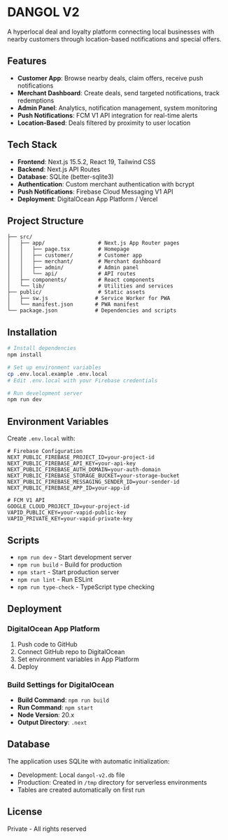 # DANGOL V2

A hyperlocal deal and loyalty platform connecting local businesses with nearby customers through location-based notifications and special offers.

## Features

- **Customer App**: Browse nearby deals, claim offers, receive push notifications
- **Merchant Dashboard**: Create deals, send targeted notifications, track redemptions
- **Admin Panel**: Analytics, notification management, system monitoring
- **Push Notifications**: FCM V1 API integration for real-time alerts
- **Location-Based**: Deals filtered by proximity to user location

## Tech Stack

- **Frontend**: Next.js 15.5.2, React 19, Tailwind CSS
- **Backend**: Next.js API Routes
- **Database**: SQLite (better-sqlite3)
- **Authentication**: Custom merchant authentication with bcrypt
- **Push Notifications**: Firebase Cloud Messaging V1 API
- **Deployment**: DigitalOcean App Platform / Vercel

## Project Structure

```
├── src/
│   ├── app/                 # Next.js App Router pages
│   │   ├── page.tsx         # Homepage
│   │   ├── customer/        # Customer app
│   │   ├── merchant/        # Merchant dashboard
│   │   ├── admin/           # Admin panel
│   │   └── api/             # API routes
│   ├── components/          # React components
│   └── lib/                 # Utilities and services
├── public/                  # Static assets
│   ├── sw.js               # Service Worker for PWA
│   └── manifest.json       # PWA manifest
└── package.json            # Dependencies and scripts
```

## Installation

```bash
# Install dependencies
npm install

# Set up environment variables
cp .env.local.example .env.local
# Edit .env.local with your Firebase credentials

# Run development server
npm run dev
```

## Environment Variables

Create `.env.local` with:

```env
# Firebase Configuration
NEXT_PUBLIC_FIREBASE_PROJECT_ID=your-project-id
NEXT_PUBLIC_FIREBASE_API_KEY=your-api-key
NEXT_PUBLIC_FIREBASE_AUTH_DOMAIN=your-auth-domain
NEXT_PUBLIC_FIREBASE_STORAGE_BUCKET=your-storage-bucket
NEXT_PUBLIC_FIREBASE_MESSAGING_SENDER_ID=your-sender-id
NEXT_PUBLIC_FIREBASE_APP_ID=your-app-id

# FCM V1 API
GOOGLE_CLOUD_PROJECT_ID=your-project-id
VAPID_PUBLIC_KEY=your-vapid-public-key
VAPID_PRIVATE_KEY=your-vapid-private-key
```

## Scripts

- `npm run dev` - Start development server
- `npm run build` - Build for production
- `npm start` - Start production server
- `npm run lint` - Run ESLint
- `npm run type-check` - TypeScript type checking

## Deployment

### DigitalOcean App Platform

1. Push code to GitHub
2. Connect GitHub repo to DigitalOcean
3. Set environment variables in App Platform
4. Deploy

### Build Settings for DigitalOcean

- **Build Command**: `npm run build`
- **Run Command**: `npm start`
- **Node Version**: 20.x
- **Output Directory**: `.next`

## Database

The application uses SQLite with automatic initialization:
- Development: Local `dangol-v2.db` file
- Production: Created in `/tmp` directory for serverless environments
- Tables are created automatically on first run

## License

Private - All rights reserved
